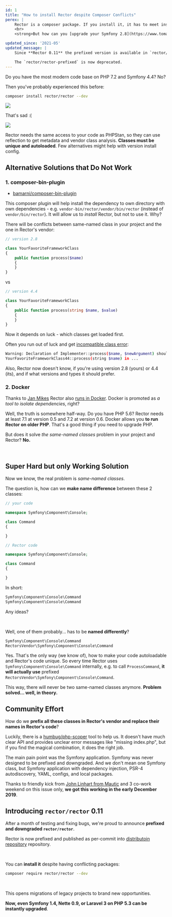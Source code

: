 ```yaml
---
id: 1
title: "How to install Rector despite Composer Conflicts"
perex: |
    Rector is a composer package. If you install it, it has to meet install requirements conditions.
    <br>
    <strong>But how can you [upgrade your Symfony 2.8](https://www.tomasvotruba.com/blog/2019/02/28/how-to-upgrade-symfony-2-8-to-3-4/), when Rector needs at least Symfony 4.4?</strong>

updated_since: '2021-05'
updated_message: |
    Since **Rector 0.11** the prefixed version is available in `rector/rector` out of the box.

    The `rector/rector-prefixed` is now deprecated.
---
```


Do you have the most modern code base on PHP 7.2 and Symfony 4.4? No?

Then you've probably experienced this before:

```bash
composer install rector/rector --dev
```

<img src="/assets/images/blog/2020/rector_install_fail.png" class="img-thumbnail mt-2 mb-3">

That's sad :(

<a href="https://github.com/rectorphp/rector/issues/2334">
    <img src="/assets/images/blog/2020/rector_install_issue.png" class="img-thumbnail mt-2 mb-3">
</a>

Rector needs the same access to your code as PHPStan, so they can use reflection to get metadata and vendor class analysis. **Classes must be unique and autoloaded**. Few alternatives might help with version install config.

## Alternative Solutions that Do Not Work

### 1. composer-bin-plugin

- [bamarni/composer-bin-plugin](https://github.com/bamarni/composer-bin-plugin)

This composer plugin will help install the dependency to own directory with own dependencies - e.g. `vendor-bin/rector/vendor/bin/rector` (instead of `vendor/bin/rector`). It will allow us to *install* Rector, but not to use it. Why?

There will be conflicts between same-named class in your project and the one in Rector's vendor:

```php
// version 2.8

class YourFavoriteFrameworkClass
{
    public function process($name)
    {
    }
}
```

vs

```php
// version 4.4

class YourFavoriteFrameworkClass
{
    public function process(string $name, $value)
    {
    }
}
```

Now it depends on luck - which classes get loaded first.

Often you run out of luck and get [incompatible class error](https://3v4l.org/Znrnq):

```bash
Warning: Declaration of Implementer::process($name, $newArgument) should be compatible with
YourFavoriteFrameworkClass44::process(string $name) in ...
```

Also, Rector now doesn't know, if you're using version 2.8 (yours) or 4.4 (its), and if what versions and types it should prefer.

### 2. Docker

Thanks to [Jan Mikes](https://janmikes.cz/) Rector also [runs in Docker](https://github.com/rectorphp/rector#run-rector-in-docker). Docker is promoted as *a tool to isolate dependencies*, right?

Well, the truth is somewhere half-way. Do you have PHP 5.6? Rector needs at least 7.1 at version 0.5 and 7.2 at version 0.6. Docker allows you **to run Rector on older PHP**. That's a good thing if you need to upgrade PHP.

But does it solve *the same-named classes* problem in your project and Rector? **No.**

<br>

## Super Hard but only Working Solution

Now we know, the real problem is *same-named classes*.

The question is, how can we **make name difference** between these 2 classes:

```php
// your code

namespace Symfony\Component\Console;

class Command
{

}
```

```php
// Rector code

namespace Symfony\Component\Console;

class Command
{

}
```

In short:

```bash
Symfony\Component\Console\Command
Symfony\Component\Console\Command
```

Any ideas?

<br>

Well, one of them probably... has to be **named differently**?

```bash
Symfony\Component\Console\Command
RectorsVendor\Symfony\Component\Console\Command
```

Yes. That's the only way (we know of), how to make your code autoloadable and Rector's code unique.
So every time Rector uses `Symfony\Component\Console\Command` internally, e.g. to call `ProcessCommand`, **it will actually use** prefixed `RectorsVendor\Symfony\Component\Console\Command`.

This way, there will never be two same-named classes anymore. **Problem solved... well, in theory.**

## Community Effort

How do we **prefix all these classes in Rector's vendor and replace their names in Rector's code**?

Luckily, there is a [humbug/php-scoper](https://github.com/humbug/php-scoper) tool to help us. It doesn't have much clear API and provides unclear error messages like "missing index.php", but if you find the magical combination, it does the right job.

The main pain point was the Symfony application. Symfony was never designed to be prefixed and downgraded. And we don't mean one Symfony class, but Symfony application with dependency injection, PSR-4 autodiscovery, YAML, configs, and local packages.

Thanks to friendly kick from [John Linhart from Mautic](https://johnlinhart.com/) and 3 co-work weekend on this issue only, **we got this working in the early December 2019**.

## Introducing `rector/rector` 0.11

After a month of testing and fixing bugs, we're proud to announce **prefixed and downgraded `rector/rector`**.

Rector is now prefixed and published as per-commit into [distributoin repository](https://github.com/rectorphp/rector) repository.

<br>

You can **install it** despite having conflicting packages:

```bash
composer require rector/rector --dev
```

<br>

This opens migrations of legacy projects to brand new opportunities.

**Now, even Symfony 1.4, Nette 0.9, or Laravel 3 on PHP 5.3 can be instantly upgraded**.
